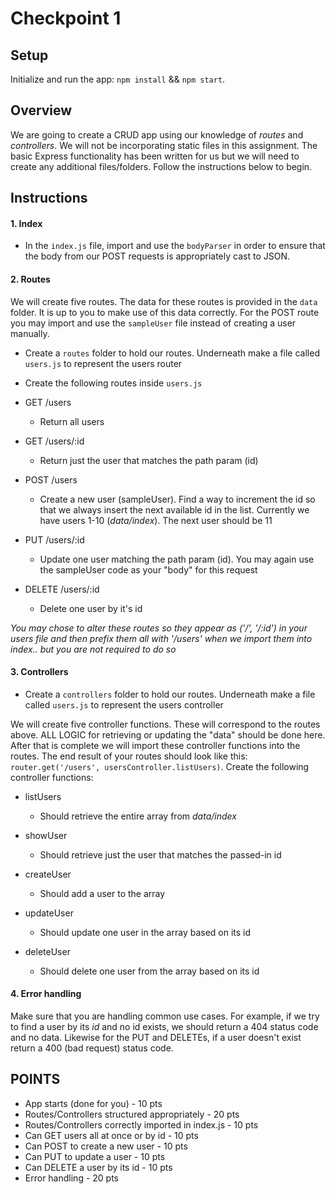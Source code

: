 # Checkpoint 1

## Setup

Initialize and run the app: `npm install` && `npm start`.

## Overview  

We are going to create a CRUD app using our knowledge of _routes_ and _controllers_. We will not be incorporating static files in this assignment. The basic Express functionality has been written for us but we will need to create any additional files/folders. Follow the instructions below to begin.

## Instructions

#### 1. Index

* In the `index.js` file, import and use the `bodyParser` in order to ensure that the body from our POST requests is appropriately cast to JSON.

#### 2. Routes

We will create five routes. The data for these routes is provided in the `data` folder. It is up to you to make use of this data correctly. For the POST route you may import and use the `sampleUser` file instead of creating a user manually.

* Create a `routes` folder to hold our routes. Underneath make a file called `users.js` to represent the users router

* Create the following routes inside `users.js`

* GET /users
  * Return all users

* GET /users/:id
  * Return just the user that matches the path param (id)

* POST /users
  * Create a new user (sampleUser). Find a way to increment the id so that we always insert the next available id in the list. Currently we have users 1-10 (_data/index_). The next user should be 11

* PUT /users/:id
  * Update one user matching the path param (id). You may again use the sampleUser code as your "body" for this request

* DELETE /users/:id
  * Delete one user by it's id

_You may chose to alter these routes so they appear as ('/', '/:id') in your users file and then prefix them all with '/users' when we import them into index.. but you are not required to do so_

#### 3. Controllers

* Create a `controllers` folder to hold our routes. Underneath make a file called `users.js` to represent the users controller

We will create five controller functions. These will correspond to the routes above. ALL LOGIC for retrieving or updating the "data" should be done here. After that is complete we will import these controller functions into the routes. The end result of your routes should look like this: `router.get('/users', usersController.listUsers)`. Create the following controller functions:

* listUsers
  * Should retrieve the entire array from _data/index_

* showUser
  * Should retrieve just the user that matches the passed-in id

* createUser
  * Should add a user to the array

* updateUser
  * Should update one user in the array based on its id

* deleteUser
  * Should delete one user from the array based on its id


#### 4. Error handling

Make sure that you are handling common use cases. For example, if we try to find a user by its _id_ and no id exists, we should return a 404 status code and no data. Likewise for the PUT and DELETEs, if a user doesn't exist return a 400 (bad request) status code.


## POINTS

* App starts (done for you)                           - 10 pts
* Routes/Controllers structured appropriately         - 20 pts
* Routes/Controllers correctly imported in index.js   - 10 pts
* Can GET users all at once or by id                  - 10 pts
* Can POST to create a new user                       - 10 pts
* Can PUT to update a user                            - 10 pts
* Can DELETE a user by its id                         - 10 pts
* Error handling                                      - 20 pts
